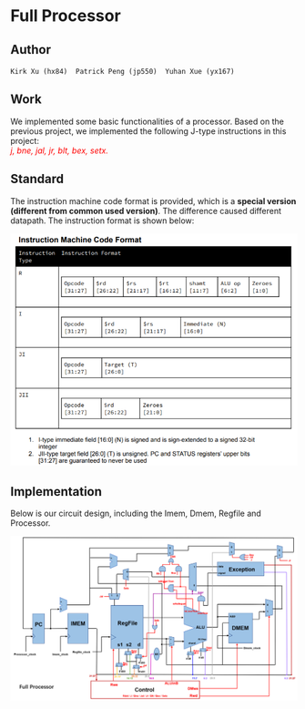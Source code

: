 # Full Processor
## Author
    Kirk Xu (hx84)  Patrick Peng (jp550)  Yuhan Xue (yx167)
## Work
We implemented some basic functionalities of a processor. Based on the previous project, we implemented the following J-type instructions in this project:    
<font color=red>_j, bne, jal, jr, blt, bex, setx._</font>   


## Standard
   The instruction machine code format is provided, which is a **special version (different from common used version)**. The difference caused different datapath. The instruction format is shown below:   

   ![](instruction.png)

## Implementation

Below is our circuit design, including the Imem, Dmem, Regfile and Processor.

   ![](full_processor.png)

 





   